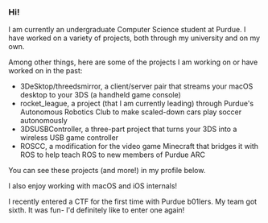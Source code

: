 ### Hi!

I am currently an undergraduate Computer Science student at Purdue. I have worked on a variety of projects, both through my university and on my own.

Among other things, here are some of the projects I am working on or have worked on in the past:
 - 3DeSktop/threedsmirror, a client/server pair that streams your macOS desktop to your 3DS (a handheld game console)
 - rocket_league, a project (that I am currently leading) through Purdue's Autonomous Robotics Club to make scaled-down cars play soccer autonomously
 - 3DSUSBController, a three-part project that turns your 3DS into a wireless USB game controller
 - ROSCC, a modification for the video game Minecraft that bridges it with ROS to help teach ROS to new members of Purdue ARC  

You can see these projects (and more!) in my profile below.

I also enjoy working with macOS and iOS internals!

I recently entered a CTF for the first time with Purdue b01lers. My team got sixth. It was fun- I'd definitely like to enter one again!
